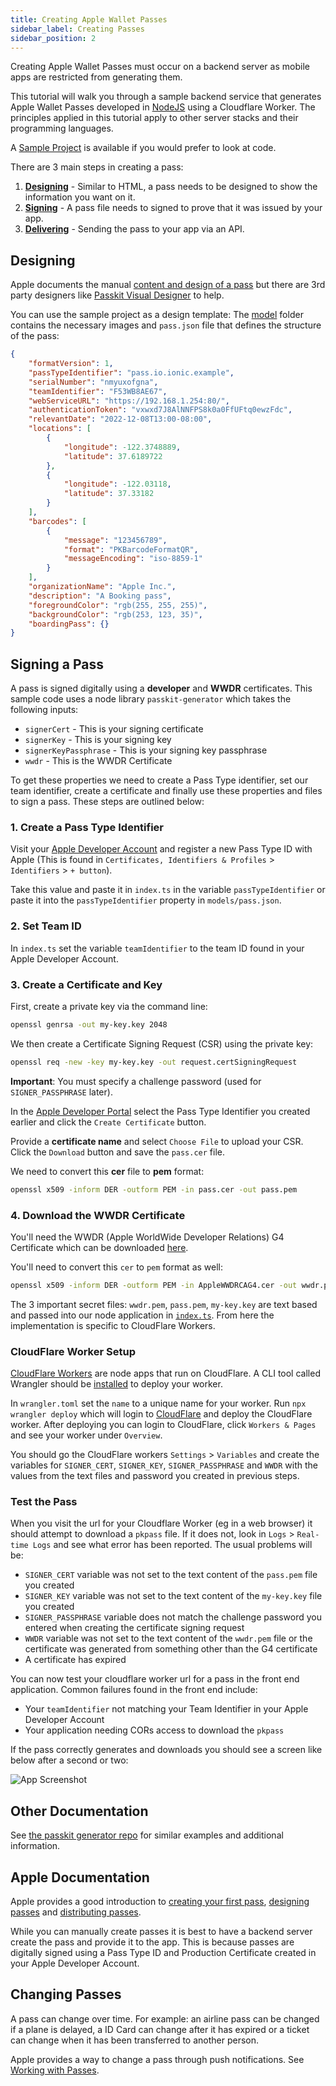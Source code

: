 ```yaml
---
title: Creating Apple Wallet Passes
sidebar_label: Creating Passes
sidebar_position: 2
---
```


Creating Apple Wallet Passes must occur on a backend server as mobile apps are restricted from generating them.

This tutorial will walk you through a sample backend service that generates Apple Wallet Passes developed in [NodeJS](https://nodejs.org/) using a Cloudflare Worker. The principles applied in this tutorial apply to other server stacks and their programming languages.

A [Sample Project](https://github.com/dtarnawsky/cs-digital-pass/tree/main/backend) is available if you would prefer to look at code.

There are 3 main steps in creating a pass:
1. **[Designing](#designing)** - Similar to HTML, a pass needs to be designed to show the information you want on it.
2. **[Signing](#signing-a-pass)** - A pass file needs to signed to prove that it was issued by your app.
3. **[Delivering](#test-the-pass)** - Sending the pass to your app via an API.

## Designing
Apple documents the manual [content and design of a pass](https://developer.apple.com/documentation/walletpasses/creating_the_source_for_a_pass) but there are 3rd party designers like [Passkit Visual Designer](https://pkvd.app/) to help.

You can use the sample project as a design template: The [model](https://github.com/dtarnawsky/cs-digital-pass/tree/main/backend/models) folder contains the necessary images and `pass.json` file that defines the structure of the pass:

```json
{
	"formatVersion": 1,
	"passTypeIdentifier": "pass.io.ionic.example",
	"serialNumber": "nmyuxofgna",
	"teamIdentifier": "F53WB8AE67",
	"webServiceURL": "https://192.168.1.254:80/",
	"authenticationToken": "vxwxd7J8AlNNFPS8k0a0FfUFtq0ewzFdc",
	"relevantDate": "2022-12-08T13:00-08:00",
	"locations": [
		{
			"longitude": -122.3748889,
			"latitude": 37.6189722
		},
		{
			"longitude": -122.03118,
			"latitude": 37.33182
		}
	],
	"barcodes": [
		{
			"message": "123456789",
			"format": "PKBarcodeFormatQR",
			"messageEncoding": "iso-8859-1"
		}
	],
	"organizationName": "Apple Inc.",
	"description": "A Booking pass",
	"foregroundColor": "rgb(255, 255, 255)",
	"backgroundColor": "rgb(253, 123, 35)",
	"boardingPass": {}
}
```

## Signing a Pass
A pass is signed digitally using a **developer** and **WWDR** certificates.
This sample code uses a node library `passkit-generator` which takes the following inputs:
- `signerCert` - This is your signing certificate
- `signerKey` - This is your signing key
- `signerKeyPassphrase` - This is your signing key passphrase
- `wwdr` - This is the WWDR Certificate

To get these properties we need to create a Pass Type identifier, set our team identifier, create a certificate and finally use these properties and files to sign a pass. These steps are outlined below:

### 1. Create a Pass Type Identifier
Visit your [Apple Developer Account](https://developer.apple.com/account/resources/identifiers/passTypeId/add/) and register a new Pass Type ID with Apple (This is found in `Certificates, Identifiers & Profiles` > `Identifiers` > `+ button`).

Take this value and paste it in `index.ts` in the variable `passTypeIdentifier` or paste it into the `passTypeIdentifier` property in `models/pass.json`.

### 2. Set Team ID
In `index.ts` set the variable `teamIdentifier` to the team ID found in your Apple Developer Account.

### 3. Create a Certificate and Key

First, create a private key via the command line:
```bash
openssl genrsa -out my-key.key 2048
```

We then create a Certificate Signing Request (CSR) using the private key:
```bash
openssl req -new -key my-key.key -out request.certSigningRequest
```

**Important**: You must specify a challenge password (used for `SIGNER_PASSPHRASE` later).

In the [Apple Developer Portal](https://developer.apple.com/account/resources/identifiers/list/passTypeId) select the Pass Type Identifier you created earlier and click the `Create Certificate` button.

Provide a **certificate name** and select `Choose File` to upload your CSR.
Click the `Download` button and save the `pass.cer` file.

We need to convert this **cer** file to **pem** format:
```bash
openssl x509 -inform DER -outform PEM -in pass.cer -out pass.pem
```

### 4. Download the WWDR Certificate
You'll need the WWDR (Apple WorldWide Developer Relations) G4 Certificate which can be downloaded [here](https://www.apple.com/certificateauthority/).

You'll need to convert this `cer` to `pem` format as well:
```bash
openssl x509 -inform DER -outform PEM -in AppleWWDRCAG4.cer -out wwdr.pem
```

The 3 important secret files: `wwdr.pem`, `pass.pem`, `my-key.key` are text based and passed into our node application in [`index.ts`](https://github.com/dtarnawsky/cs-digital-pass/blob/main/backend/src/index.ts). From here the implementation is specific to CloudFlare Workers.

### CloudFlare Worker Setup

[CloudFlare Workers](https://developers.cloudflare.com/workers/) are node apps that run on CloudFlare. A CLI tool called Wrangler should be [installed](https://developers.cloudflare.com/workers/wrangler/install-and-update/) to deploy your worker.

In `wrangler.toml` set the `name` to a unique name for your worker.
Run `npx wrangler deploy` which will login to [CloudFlare](https://www.cloudflare.com/) and deploy the CloudFlare worker. After deploying you can login to CloudFlare, click `Workers & Pages` and see your worker under `Overview`.

You should go the CloudFlare workers `Settings` > `Variables` and create the variables for `SIGNER_CERT`, `SIGNER_KEY`, `SIGNER_PASSPHRASE` and `WWDR` with the values from the text files and password you created in previous steps.

### Test the Pass
When you visit the url for your Cloudflare Worker (eg in a web browser) it should attempt to download a `pkpass` file. If it does not, look in `Logs` > `Real-time Logs` and see what error has been reported. The usual problems will be:
- `SIGNER_CERT` variable was not set to the text content of the `pass.pem` file you created
- `SIGNER_KEY` variable was not set to the text content of the `my-key.key` file you created
- `SIGNER_PASSPHRASE` variable does not match the challenge password you entered when creating the certificate signing request
- `WWDR` variable was not set to the text content of the `wwdr.pem` file or the certificate was generated from something other than the G4 certificate
- A certificate has expired

You can now test your cloudflare worker url for a pass in the front end application. Common failures found in the front end include:
- Your `teamIdentifier` not matching your Team Identifier in your Apple Developer Account
- Your application needing CORs access to download the `pkpass`

If the pass correctly generates and downloads you should see a screen like below after a second or two:
<div style={{textAlign: 'center'}}>

![App Screenshot](/img/example-pass.png)

</div>

## Other Documentation
See [the passkit generator repo](https://github.com/alexandercerutti/passkit-generator/tree/master/examples/cloudflare-worker) for similar examples and additional information.

## Apple Documentation
Apple provides a good introduction to [creating your first pass](https://developer.apple.com/library/archive/documentation/UserExperience/Conceptual/PassKit_PG/YourFirst.html#//apple_ref/doc/uid/TP40012195-CH2-SW1), [designing passes](https://developer.apple.com/library/archive/documentation/UserExperience/Conceptual/PassKit_PG/Creating.html#//apple_ref/doc/uid/TP40012195-CH4-SW1) and [distributing passes](https://developer.apple.com/library/archive/documentation/UserExperience/Conceptual/PassKit_PG/DistributingPasses.html#//apple_ref/doc/uid/TP40012195-CH11-SW1).

While you can manually create passes it is best to have a backend server create the pass and provide it to the app. This is because passes are digitally signed using a Pass Type ID and Production Certificate created in your Apple Developer Account.

## Changing Passes
A pass can change over time. For example: an airline pass can be changed if a plane is delayed, a ID Card can change after it has expired or a ticket can change when it has been transferred to another person.

Apple provides a way to change a pass through push notifications. See [Working with Passes](https://developer.apple.com/library/archive/documentation/UserExperience/Conceptual/PassKit_PG/Updating.html#//apple_ref/doc/uid/TP40012195-CH5-SW1).